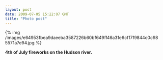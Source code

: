 ```yaml
---
layout: post
date: 2009-07-05 15:22:07 GMT
title: "Photo post"
---
```

{% img /images/e64953fbea9daeeba3587226b60bf649ff46a31e6cf17f9844c0c985571a7e94.jpg %}

<b>4th of July fireworks on the Hudson river.</b>